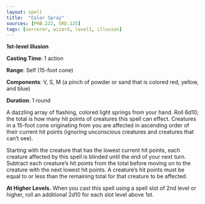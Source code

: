 ```yaml
---
layout: spell
title:  "Color Spray"
sources: [PHB.222, SRD.125]
tags: [sorcerer, wizard, level1, illusion]
---
```


**1st-level illusion**

**Casting Time**: 1 action

**Range**: Self (15-foot cone)

**Components**: V, S, M (a pinch of powder or sand that is colored red, yellow, and blue)

**Duration**: 1 round

A dazzling array of flashing, colored light springs from your hand. Roll 6d10; the total is how many hit points of creatures this spell can effect. Creatures in a 15-foot cone originating from you are affected in ascending order of their current hit points (ignoring unconscious creatures and creatures that can’t see).

Starting with the creature that has the lowest current hit points, each creature affected by this spell is blinded until the end of your next turn. Subtract each creature’s hit points from the total before moving on to the creature with the next lowest hit points. A creature’s hit points must be equal to or less than the remaining total for that creature to be affected.

**At Higher Levels.** When you cast this spell using a spell slot of 2nd level or higher, roll an additional 2d10 for each slot level above 1st.
